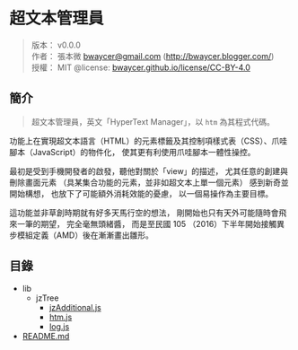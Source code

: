 超文本管理員
=======


> 版本： v0.0.0<br />
> 作者： 張本微 <bwaycer@gmail.com> (http://bwaycer.blogger.com/)<br />
> 授權： MIT @license: [bwaycer.github.io/license/CC-BY-4.0](http://bwaycer.github.io/license/CC-BY-4.0/)



## 簡介


> 超文本管理員，英文「HyperText Manager」，以 `htm` 為其程式代碼。


功能上在實現超文本語言（HTML）的元素標籤及其控制項樣式表（CSS）、爪哇腳本（JavaScript）的物件化，
使其更有利使用爪哇腳本一體性操控。


最初是受到手機開發者的啟發，聽他對關於「view」的描述，
尤其任意的創建與刪除畫面元素
（具某集合功能的元素，並非如超文本上單一個元素）
感到新奇並開始構想，
也放下了可能額外消耗效能的憂慮， 以一個易操作為主要目標。


這功能並非草創時期就有好多天馬行空的想法，
剛開始也只有天外可能隨時會飛來一筆的期望，
完全毫無頭緒醬，
而是至民國 105 （2016）下半年開始接觸異步模組定義（AMD）後在漸漸畫出雛形。



## 目錄


* lib
  * jzTree
    * [jzAdditional.js](lib/jzTree/jzAdditional.js)
    * [htm.js](test/jzTree/htm.js)
    * [log.js](test/jzTree/log.js)
* [README.md](README.md)

